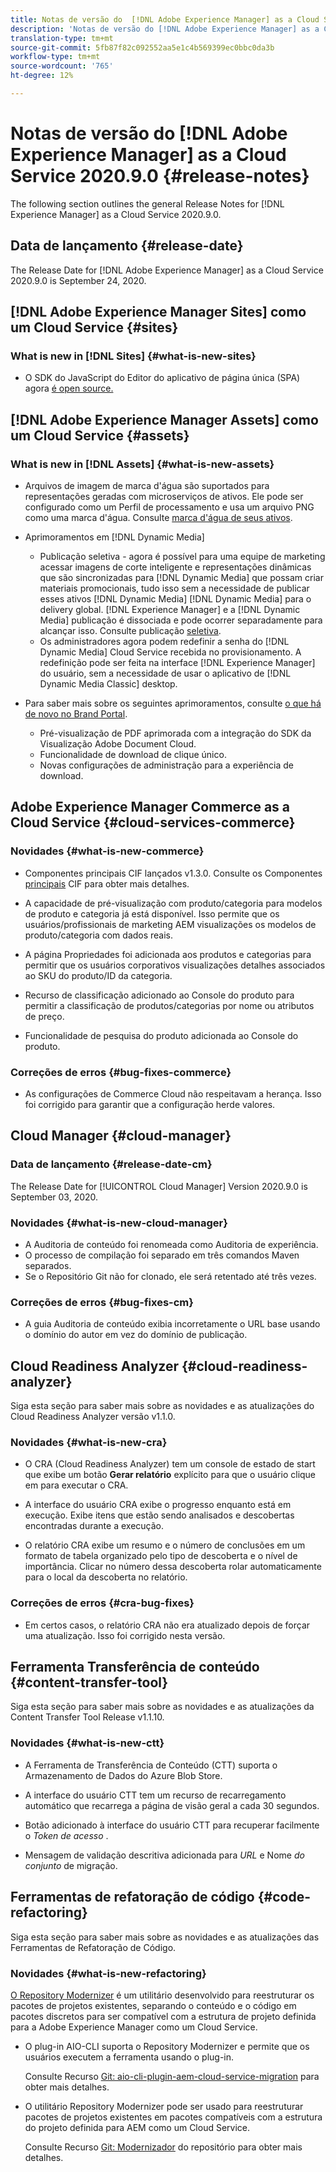 ```yaml
---
title: Notas de versão do  [!DNL Adobe Experience Manager] as a Cloud Service 2020.9.0.
description: 'Notas de versão do [!DNL Adobe Experience Manager] as a Cloud Service 2020.9.0 '
translation-type: tm+mt
source-git-commit: 5fb87f82c092552aa5e1c4b569399ec0bbc0da3b
workflow-type: tm+mt
source-wordcount: '765'
ht-degree: 12%

---
```



# Notas de versão do [!DNL Adobe Experience Manager] as a Cloud Service 2020.9.0 {#release-notes}

The following section outlines the general Release Notes for [!DNL Experience Manager] as a Cloud Service 2020.9.0.

## Data de lançamento {#release-date}

The Release Date for [!DNL Adobe Experience Manager] as a Cloud Service 2020.9.0 is September 24, 2020.

## [!DNL Adobe Experience Manager Sites] como um Cloud Service {#sites}

### What is new in [!DNL Sites] {#what-is-new-sites}

* O SDK do JavaScript do Editor do aplicativo de página única (SPA) agora [é open source.](/help/implementing/developing/spa/reference-materials.md)

## [!DNL Adobe Experience Manager Assets] como um Cloud Service {#assets}

### What is new in [!DNL Assets] {#what-is-new-assets}

* Arquivos de imagem de marca d&#39;água são suportados para representações geradas com microserviços de ativos. Ele pode ser configurado como um Perfil de processamento e usa um arquivo PNG como uma marca d&#39;água. Consulte [marca d&#39;água de seus ativos](/help/assets/watermark-assets.md).

* Aprimoramentos em [!DNL Dynamic Media]

   * Publicação seletiva - agora é possível para uma equipe de marketing acessar imagens de corte inteligente e representações dinâmicas que são sincronizadas para [!DNL Dynamic Media] que possam criar materiais promocionais, tudo isso sem a necessidade de publicar esses ativos [!DNL Dynamic Media] [!DNL Dynamic Media] para o delivery global. [!DNL Experience Manager] e a [!DNL Dynamic Media] publicação é dissociada e pode ocorrer separadamente para alcançar isso. Consulte publicação [seletiva](/help/assets/dynamic-media/selective-publishing.md).
   * Os administradores agora podem redefinir a senha do [!DNL Dynamic Media] Cloud Service recebida no provisionamento. A redefinição pode ser feita na interface [!DNL Experience Manager] do usuário, sem a necessidade de usar o aplicativo de [!DNL Dynamic Media Classic] desktop.

* Para saber mais sobre os seguintes aprimoramentos, consulte [o que há de novo no Brand Portal](https://docs.adobe.com/content/help/en/experience-manager-brand-portal/using/introduction/whats-new.html).

   * Pré-visualização de PDF aprimorada com a integração do SDK da Visualização Adobe Document Cloud.
   * Funcionalidade de download de clique único.
   * Novas configurações de administração para a experiência de download.

<!--
### Bugs Fixed {#bugs-fixed-assets}

TBD: list of Assets aaCS bugs that are fixed.
-->

## Adobe Experience Manager Commerce as a Cloud Service {#cloud-services-commerce}

### Novidades {#what-is-new-commerce}

* Componentes principais CIF lançados v1.3.0. Consulte os Componentes [principais](https://github.com/adobe/aem-core-cif-components/releases/tag/core-cif-components-reactor-1.3.0) CIF para obter mais detalhes.

* A capacidade de pré-visualização com produto/categoria para modelos de produto e categoria já está disponível. Isso permite que os usuários/profissionais de marketing AEM visualizações os modelos de produto/categoria com dados reais.

* A página Propriedades foi adicionada aos produtos e categorias para permitir que os usuários corporativos visualizações detalhes associados ao SKU do produto/ID da categoria.

* Recurso de classificação adicionado ao Console do produto para permitir a classificação de produtos/categorias por nome ou atributos de preço.

* Funcionalidade de pesquisa do produto adicionada ao Console do produto.

### Correções de erros {#bug-fixes-commerce}

* As configurações de Commerce Cloud não respeitavam a herança. Isso foi corrigido para garantir que a configuração herde valores.

## Cloud Manager {#cloud-manager}

### Data de lançamento {#release-date-cm}

The Release Date for [!UICONTROL Cloud Manager] Version 2020.9.0 is September 03, 2020.

### Novidades {#what-is-new-cloud-manager}

* A Auditoria de conteúdo foi renomeada como Auditoria de experiência.
* O processo de compilação foi separado em três comandos Maven separados.
* Se o Repositório Git não for clonado, ele será retentado até três vezes.

### Correções de erros {#bug-fixes-cm}

* A guia Auditoria de conteúdo exibia incorretamente o URL base usando o domínio do autor em vez do domínio de publicação.

## Cloud Readiness Analyzer {#cloud-readiness-analyzer}

Siga esta seção para saber mais sobre as novidades e as atualizações do Cloud Readiness Analyzer versão v1.1.0.

### Novidades {#what-is-new-cra}

* O CRA (Cloud Readiness Analyzer) tem um console de estado de start que exibe um botão **Gerar relatório** explícito para que o usuário clique em para executar o CRA.

* A interface do usuário CRA exibe o progresso enquanto está em execução. Exibe itens que estão sendo analisados e descobertas encontradas durante a execução.

* O relatório CRA exibe um resumo e o número de conclusões em um formato de tabela organizado pelo tipo de descoberta e o nível de importância. Clicar no número dessa descoberta rolar automaticamente para o local da descoberta no relatório.

### Correções de erros {#cra-bug-fixes}

* Em certos casos, o relatório CRA não era atualizado depois de forçar uma atualização. Isso foi corrigido nesta versão.

## Ferramenta Transferência de conteúdo {#content-transfer-tool}

Siga esta seção para saber mais sobre as novidades e as atualizações da Content Transfer Tool Release v1.1.10.

### Novidades {#what-is-new-ctt}

* A Ferramenta de Transferência de Conteúdo (CTT) suporta o Armazenamento de Dados do Azure Blob Store.

* A interface do usuário CTT tem um recurso de recarregamento automático que recarrega a página de visão geral a cada 30 segundos.

* Botão adicionado à interface do usuário CTT para recuperar facilmente o *Token de acesso* .

* Mensagem de validação descritiva adicionada para *URL* e Nome *do conjunto* de migração.

## Ferramentas de refatoração de código {#code-refactoring}

Siga esta seção para saber mais sobre as novidades e as atualizações das Ferramentas de Refatoração de Código.

### Novidades {#what-is-new-refactoring}

[O Repository Modernizer](/help/move-to-cloud-service/refactoring-tools/repo-modernizer.md) é um utilitário desenvolvido para reestruturar os pacotes de projetos existentes, separando o conteúdo e o código em pacotes discretos para ser compatível com a estrutura de projeto definida para a Adobe Experience Manager como um Cloud Service.

* O plug-in AIO-CLI suporta o Repository Modernizer e permite que os usuários executem a ferramenta usando o plug-in.

   Consulte Recurso [Git: aio-cli-plugin-aem-cloud-service-migration](https://github.com/adobe/aio-cli-plugin-aem-cloud-service-migration) para obter mais detalhes.

* O utilitário Repository Modernizer pode ser usado para reestruturar pacotes de projetos existentes em pacotes compatíveis com a estrutura do projeto definida para AEM como um Cloud Service.

   Consulte Recurso [Git: Modernizador](https://github.com/adobe/aem-cloud-service-source-migration/tree/master/packages/repository-modernizer) do repositório para obter mais detalhes.

